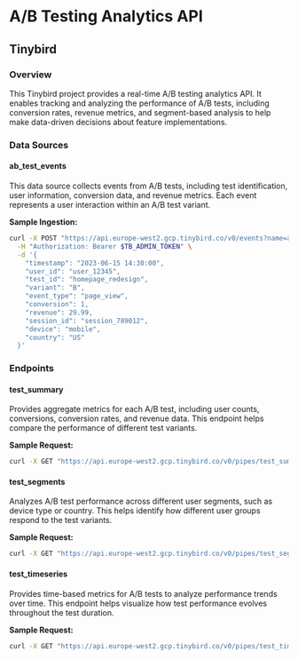 
# A/B Testing Analytics API

## Tinybird

### Overview
This Tinybird project provides a real-time A/B testing analytics API. It enables tracking and analyzing the performance of A/B tests, including conversion rates, revenue metrics, and segment-based analysis to help make data-driven decisions about feature implementations.

### Data Sources

#### ab_test_events
This data source collects events from A/B tests, including test identification, user information, conversion data, and revenue metrics. Each event represents a user interaction within an A/B test variant.

**Sample Ingestion:**
```bash
curl -X POST "https://api.europe-west2.gcp.tinybird.co/v0/events?name=ab_test_events" \
  -H "Authorization: Bearer $TB_ADMIN_TOKEN" \
  -d '{
    "timestamp": "2023-06-15 14:30:00",
    "user_id": "user_12345",
    "test_id": "homepage_redesign",
    "variant": "B",
    "event_type": "page_view",
    "conversion": 1,
    "revenue": 29.99,
    "session_id": "session_789012",
    "device": "mobile",
    "country": "US"
  }'
```

### Endpoints

#### test_summary
Provides aggregate metrics for each A/B test, including user counts, conversions, conversion rates, and revenue data. This endpoint helps compare the performance of different test variants.

**Sample Request:**
```bash
curl -X GET "https://api.europe-west2.gcp.tinybird.co/v0/pipes/test_summary.json?token=$TB_ADMIN_TOKEN&test_id=homepage_redesign&start_date=2023-06-01%2000:00:00&end_date=2023-06-30%2023:59:59"
```

#### test_segments
Analyzes A/B test performance across different user segments, such as device type or country. This helps identify how different user groups respond to the test variants.

**Sample Request:**
```bash
curl -X GET "https://api.europe-west2.gcp.tinybird.co/v0/pipes/test_segments.json?token=$TB_ADMIN_TOKEN&test_id=homepage_redesign&segment_by=device&start_date=2023-06-01%2000:00:00&end_date=2023-06-30%2023:59:59"
```

#### test_timeseries
Provides time-based metrics for A/B tests to analyze performance trends over time. This endpoint helps visualize how test performance evolves throughout the test duration.

**Sample Request:**
```bash
curl -X GET "https://api.europe-west2.gcp.tinybird.co/v0/pipes/test_timeseries.json?token=$TB_ADMIN_TOKEN&test_id=homepage_redesign&interval=Day&start_date=2023-06-01%2000:00:00&end_date=2023-06-30%2023:59:59"
```
